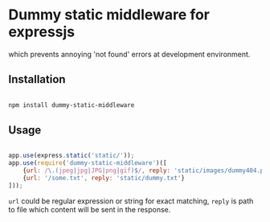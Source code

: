 # Dummy static middleware for expressjs

which prevents annoying 'not found' errors at development environment.

## Installation 

```bash

npm install dummy-static-middleware

```

## Usage

```js

app.use(express.static('static/'));
app.use(require('dummy-static-middleware')([
	{url: /\.(jpeg|jpg|JPG|png|gif)$/, reply: 'static/images/dummy404.png'},
	{url: '/some.txt', reply: 'static/dummy.txt'}
]));

```

`url` could be regular expression or string for exact matching, `reply` is 
path to file which content will be sent in the response.
